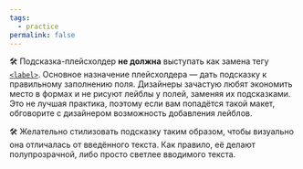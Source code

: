 ```yaml
---
tags:
  - practice
permalink: false
---
```


🛠 Подсказка-плейсхолдер **не должна** выступать как замена тегу [`<label>`](/html/label/). Основное назначение плейсхолдера — дать подсказку к правильному заполнению поля. Дизайнеры зачастую любят экономить место в формах и не рисуют лейблы у полей, заменяя их подсказками. Это не лучшая практика, поэтому если вам попадётся такой макет, обговорите с дизайнером возможность добавления лейблов.

🛠 Желательно стилизовать подсказку таким образом, чтобы визуально она отличалась от введённого текста. Как правило, её делают полупрозрачной, либо просто светлее вводимого текста.
